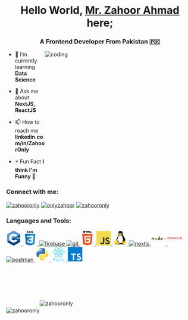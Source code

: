 <h1 align="center">Hello World, <a href="github.com/ZahoorOnly">Mr. Zahoor Ahmad</a> here;</h1>
<h3 align="center">A Frontend Developer From Pakistan 🇵🇰</h3>

<!-- <p align="left"> <a href="https://twitter.com/zahooronly" target="blank"><img
            src="https://img.shields.io/twitter/follow/zahooronly?logo=twitter&style=for-the-badge"
            alt="zahooronly" /></a> </p> -->
<img alt="coding" align="right" width="400" height="350"
    src="https://user-images.githubusercontent.com/105358562/233367416-f5f8a3fe-8411-4235-b27c-9bba70d13134.png">
- 🌱 I’m currently learning **Data Science**

- 💬 Ask me about **NextJS, ReactJS**

- 📫 How to reach me **linkedin.com/in/ZahoorOnly**

- ⚡ Fun Fact **I think I'm Funny 🥴**

<h3 align="left">Connect with me:</h3>
<p align="left">
    <a href="https://linkedin.com/in/zahooronly" target="blank"><img align="center"
            src="https://raw.githubusercontent.com/rahuldkjain/github-profile-readme-generator/master/src/images/icons/Social/linked-in-alt.svg"
            alt="zahooronly" height="30" width="40" /></a>
    <a href="https://fb.com/onlyzahoor" target="blank"><img align="center"
            src="https://raw.githubusercontent.com/rahuldkjain/github-profile-readme-generator/master/src/images/icons/Social/facebook.svg"
            alt="onlyzahoor" height="30" width="40" /></a>
    <a href="https://instagram.com/zahooronly" target="blank"><img align="center"
            src="https://raw.githubusercontent.com/rahuldkjain/github-profile-readme-generator/master/src/images/icons/Social/instagram.svg"
            alt="zahooronly" height="30" width="40" /></a>
</p>

<h3 align="left">Languages and Tools:</h3>
<p align="left" style="margin-bottom: 100px;"><a href="https://www.w3schools.com/cpp/" target="_blank" rel="noreferrer">
        <img src="https://raw.githubusercontent.com/devicons/devicon/master/icons/cplusplus/cplusplus-original.svg"
            alt="cplusplus" width="40" height="40" /> </a> <a href="https://www.w3schools.com/css/" target="_blank"
        rel="noreferrer"> <img
            src="https://raw.githubusercontent.com/devicons/devicon/master/icons/css3/css3-original-wordmark.svg"
            alt="css3" width="40" height="40" /> </a> <a href="https://firebase.google.com/" target="_blank"
        rel="noreferrer"> <img src="https://www.vectorlogo.zone/logos/firebase/firebase-icon.svg" alt="firebase"
            width="40" height="40" />
    </a> <a href="https://git-scm.com/" target="_blank" rel="noreferrer"> <img
            src="https://www.vectorlogo.zone/logos/git-scm/git-scm-icon.svg" alt="git" width="40" height="40" /> </a> <a
        href="https://www.w3.org/html/" target="_blank" rel="noreferrer"> <img
            src="https://raw.githubusercontent.com/devicons/devicon/master/icons/html5/html5-original-wordmark.svg"
            alt="html5" width="40" height="40" /> </a> <a href="https://developer.mozilla.org/en-US/docs/Web/JavaScript"
        target="_blank" rel="noreferrer"> <img
            src="https://raw.githubusercontent.com/devicons/devicon/master/icons/javascript/javascript-original.svg"
            alt="javascript" width="40" height="40" /> </a> <a href="https://www.linux.org/" target="_blank"
        rel="noreferrer"> <img
            src="https://raw.githubusercontent.com/devicons/devicon/master/icons/linux/linux-original.svg" alt="linux"
            width="40" height="40" /> </a> <a href="https://nextjs.org/" target="_blank" rel="noreferrer">
        <img src="https://cdn.worldvectorlogo.com/logos/nextjs-2.svg" alt="nextjs" width="40" height="40" /> </a> <a
        href="https://nodejs.org" target="_blank" rel="noreferrer"> <img
            src="https://raw.githubusercontent.com/devicons/devicon/master/icons/nodejs/nodejs-original-wordmark.svg"
            alt="nodejs" width="40" height="40" /> </a> <a href="https://www.oracle.com/" target="_blank"
        rel="noreferrer"> <img
            src="https://raw.githubusercontent.com/devicons/devicon/master/icons/oracle/oracle-original.svg"
            alt="oracle" width="40" height="40" /> </a> <a href="https://postman.com" target="_blank" rel="noreferrer">
        <img src="https://www.vectorlogo.zone/logos/getpostman/getpostman-icon.svg" alt="postman" width="40"
            height="40" /> </a> <a href="https://www.python.org" target="_blank" rel="noreferrer"> <img
            src="https://raw.githubusercontent.com/devicons/devicon/master/icons/python/python-original.svg"
            alt="python" width="40" height="40" /> </a> <a href="https://reactjs.org/" target="_blank" rel="noreferrer">
        <img src="https://raw.githubusercontent.com/devicons/devicon/master/icons/react/react-original-wordmark.svg"
            alt="react" width="40" height="40" /> </a> <a href="https://www.typescriptlang.org/" target="_blank"
        rel="noreferrer"> <img
            src="https://raw.githubusercontent.com/devicons/devicon/master/icons/typescript/typescript-original.svg"
            alt="typescript" width="40" height="40" /> </a></p>

<p><img align="left"
        src="https://github-readme-stats.vercel.app/api/top-langs?username=zahooronly&show_icons=true&locale=en&layout=compact"
        alt="zahooronly" height="200" style="margin-top: 20px;" /></p>

<!-- <p>&nbsp;<img align="center"
        src="https://github-readme-stats.vercel.app/api?username=zahooronly&show_icons=true&locale=en" alt="zahooronly"
        height="200" /></p> -->

<p><img align="center" src="https://github-readme-streak-stats.herokuapp.com/?user=zahooronly&" alt="zahooronly" /></p>
